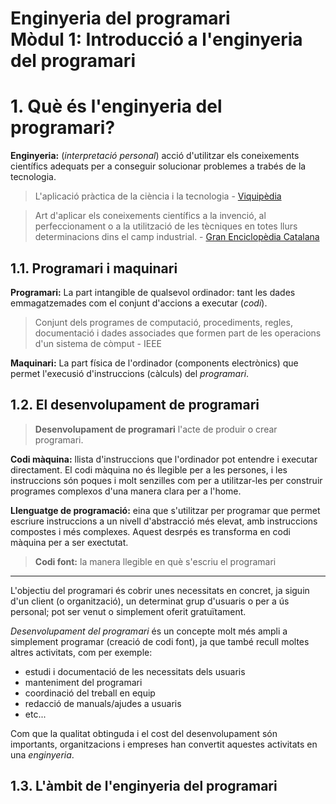 # Enginyeria del programari <br> Mòdul 1: Introducció a l'enginyeria del programari

# 1. Què és l'enginyeria del programari?
**Enginyeria:** (_interpretació personal_) acció d'utilitzar els coneixements científics adequats per a conseguir solucionar problemes a trabés de la tecnologia.

>L'aplicació pràctica de la ciència i la tecnologia - [Viquipèdia](https://ca.wikipedia.org/wiki/Enginyeria)

>Art d'aplicar els coneixements científics a la invenció, al perfeccionament o a la utilització de les tècniques en totes llurs determinacions dins el camp industrial. - [Gran Enciclopèdia Catalana](https://www.enciclopedia.cat/gran-enciclopedia-catalana/enginyeria)

## 1.1. Programari i maquinari
**Programari:** La part intangible de qualsevol ordinador: tant les dades emmagatzemades com el conjunt d'accions a executar (_codi_).

>Conjunt dels programes de computació, procediments, regles, documentació i dades associades que formen part de les operacions d'un sistema de còmput - IEEE

**Maquinari:** La part física de l'ordinador (components electrònics) que permet l'execusió d'instruccions (càlculs) del _programari_.

## 1.2. El desenvolupament de programari
>**Desenvolupament de programari** l'acte de produir o crear programari.

**Codi màquina:** llista d'instruccions que l'ordinador pot entendre i executar directament. El codi màquina no és llegible per a les persones, i les instruccions són poques i molt senzilles com per a utilitzar-les per construir programes complexos d'una manera clara per a l'home.

**Llenguatge de programació:** eina que s'utilitzar per programar que permet escriure instruccions a un nivell d'abstracció més elevat, amb instruccions compostes i més complexes. Aquest desrpés es transforma en codi màquina per a ser exectutat.

>**Codi font:** la manera llegible en què s'escriu el programari
------------------------------------------------
L'objectiu del programari és cobrir unes necessitats en concret, ja siguin d'un client (o organització), un determinat grup d'usuaris o per a ús personal; pot ser venut o simplement oferit gratuïtament.

_Desenvolupament del programari_ és un concepte molt més ampli a simplement programar (creació de codi font), ja que també recull moltes altres activitats, com per exemple:
- estudi i documentació de les necessitats dels usuaris
- manteniment del programari
- coordinació del treball en equip
- redacció de manuals/ajudes a usuaris
- etc...

Com que la qualitat obtinguda i el cost del desenvolupament són importants, organitzacions i empreses han convertit aquestes activitats en una _enginyeria_.

## 1.3. L'àmbit de l'enginyeria del programari
